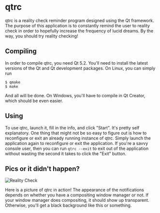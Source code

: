 qtrc
====

qtrc is a reality check reminder program designed using the Qt framework. The purpose of this application is to constantly remind the user to reality check in order to hopefully increase the frequency of lucid dreams. By the way, you should try reality checking!

Compiling
---------

In order to compile qtrc, you need Qt 5.2. You'll need to install the latest versions of the Qt and Qt development packages. On Linux, you can simply run 
    
    $ qmake
    $ make

And all will be done. On Windows, you'll have to compile in Qt Creator, which should be even easier.

Using
-----

To use qtrc, launch it, fill in the info, and click "Start". It's pretty self explanatory. One thing that might not be so easy to figure out is how to reconfigure or exit an already running instance of qtrc. Simply launch the application again to reconfigure or exit the application. If you're a savvy console user, then you can run `qtrc --exit` to exit out of the application without wasting the second it takes to click the "Exit" button.

Pics or it didn't happen?
-------------------------

![Reality Check](http://www.mew151.net/creative/qtrc.png "Reality check!")

Here is a picture of qtrc in action! The appearance of the notifications depends on whether you have a compositing window manager or not. If your window manager does compositing, it should show up transparent. Otherwise, you'll get a black background like this or something.


